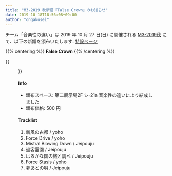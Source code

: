 ```yaml
---
title: "M3-2019 秋新譜『False Crown』のお知らせ"
date: 2019-10-18T18:56:08+09:00
author: "ongakusei"
---
```


チーム「音楽性の違い」は 2019 年 10 月 27 日(日) に開催される [M3-2019秋](http://www.m3net.jp/) にて、以下の新譜を頒布いたします: [特設ページ](/discography/004/)

{{% centering %}}
<strong>False Crown</strong>
{{% /centering %}}

{{<figure src="/img/004/jacket.png" link="/discography/004/">}}

#### Info

- 頒布スペース: 第二展示場2F シ-21a 音楽性の違いにより結成しました
- 頒布価格: 500 円

#### Tracklist

1. 新風の古都 / yoho
2. Force Drive / yoho
3. Mistral Blowing Down / Jeipouju
4. 過客霊園 / Jeipouju
5. はるかな国の旅と調べ / Jeipouju
6. Force Stasis / yoho
7. 夢あとの唄 / Jeipouju

